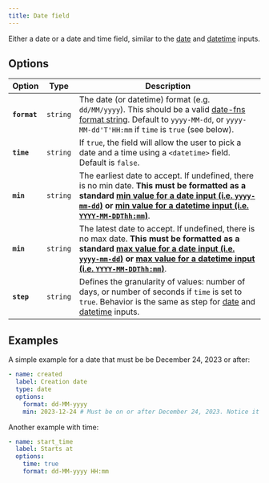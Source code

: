 ```yaml
---
title: Date field
---
```


Either a date or a date and time field, similar to the [date](ttps://developer.mozilla.org/en-US/docs/Web/HTML/Element/input/date) and [datetime](https://developer.mozilla.org/en-US/docs/Web/HTML/Element/input/datetime-local) inputs.

## Options

| Option | Type | Description |
| - | - | - |
| **`format`** | `string` | The date (or datetime) format (e.g. `dd/MM/yyyy`). This should be a valid [date-fns format string](https://date-fns.org/v3.6.0/docs/format). Default to `yyyy-MM-dd`, or `yyyy-MM-dd'T'HH:mm` if `time` is `true` (see below). |
| **`time`** | `string` | If `true`, the field will allow the user to pick a date and a time using a `<datetime>` field. Default is `false`. |
| **`min`** | `string` | The earliest date to accept. If undefined, there is no min date. **This must be formatted as a standard [min value for a date input (i.e. `yyyy-mm-dd`)](https://developer.mozilla.org/en-US/docs/Web/HTML/Element/input/date#min) or [min value for a datetime input (i.e. `YYYY-MM-DDThh:mm`)](https://developer.mozilla.org/en-US/docs/Web/HTML/Element/input/datetime-local#min)**. |
| **`min`** | `string` | The latest date to accept. If undefined, there is no max date. **This must be formatted as a standard [max value for a date input (i.e. `yyyy-mm-dd`)](https://developer.mozilla.org/en-US/docs/Web/HTML/Element/input/date#max) or [max value for a datetime input (i.e. `YYYY-MM-DDThh:mm`)](https://developer.mozilla.org/en-US/docs/Web/HTML/Element/input/datetime-local#max)**. |
| **`step`** | `string` | Defines the granularity of values: number of days, or number of seconds if `time` is set to `true`. Behavior is the same as step for [date](https://developer.mozilla.org/en-US/docs/Web/HTML/Element/input/date) and [datetime](https://developer.mozilla.org/en-US/docs/Web/HTML/Element/input/datetime-local) inputs. |

## Examples

A simple example for a date that must be be December 24, 2023 or after:

```yaml
- name: created
  label: Creation date
  type: date
  options:
    format: dd-MM-yyyy
    min: 2023-12-24 # Must be on or after December 24, 2023. Notice it uses the format defined above.
```

Another example with time:

```yaml
- name: start_time
  label: Starts at 
  options:
    time: true
    format: dd-MM-yyyy HH:mm
```
